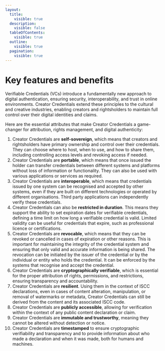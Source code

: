 ```yaml
---
layout:
  title:
    visible: true
  description:
    visible: false
  tableOfContents:
    visible: true
  outline:
    visible: true
  pagination:
    visible: true
---
```


# Key features and benefits

Verifiable Credentials (VCs) introduce a fundamentally new approach to digital authentication, ensuring security, interoperability, and trust in online environments. Creator Credentials extend these principles to the cultural and creative industries, enabling creators and rightsholders to maintain full control over their digital identities and claims.

Here are the essential attributes that make Creator Credentials a game-changer for attribution, rights management, and digital authenticity:

1. Creator Credentials are **self-sovereign**, which means that creators and rightsholders have primary ownership and control over their credentials. They can choose where to host, when to use, and how to share them, including controlling access levels and revoking access if needed.
2. Creator Credentials are **portable**, which means that once issued the holder can transfer credentials between different systems and platforms without loss of information or functionality. They can also be used with various applications or services as required.
3. Creator Credentials are **interoperable**, which means that credentials issued by one system can be recognised and accepted by other systems, even if they are built on different technologies or operated by different organisations. Third party applications can independently verify these credentials.
4. Creator Credentials  can also be **restricted in duration**. This means they support the ability to set expiration dates for verifiable credentials, defining a time limit on how long a verifiable credential is valid. Limited validity can be useful for credentials that expire, such as professional licence or certifications.
5. Creator Credentials  are **revocable**, which means that they can be revoked or cancelled in cases of expiration or other reasons. This is important for maintaining the integrity of the credential system and ensuring that only valid and accurate information is being shared. The revocation can be initiated by the issuer of the credential or by the individual or entity who holds the credential. It can be enforced by the systems that recognise and accept the credential.
6. Creator Credentials are **cryptographically verifiable**, which is essential for the proper attribution of rights, permissions, and restrictions, ensuring transparency and accountability.
7. Creator Credentials are **resilient**. Using them in the context of ISCC declarations, even in cases of content alteration, manipulation, or removal of watermarks or metadata, Creator Credentials can still be derived from the content and its associated ISCC code.
8. Creator Credentials are **publicly accessible**, allowing for verification within the context of any public content declaration or claim.
9. Creator Credentials are **immutable and trustworthy**, meaning they cannot be altered without detection or notice.
10. Creator Credentials are **timestamped** to ensure cryptographic verifiability and transparency and to provide information about who made a declaration and when it was made, both for humans and machines.

